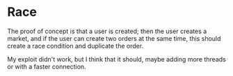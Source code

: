 # Race

The proof of concept is that a user is created; then the user creates a market, and if the user can create two orders at the same time, this should create a race condition and duplicate the order.

My exploit didn't work, but I think that it should, maybe adding more threads or with a faster connection.
